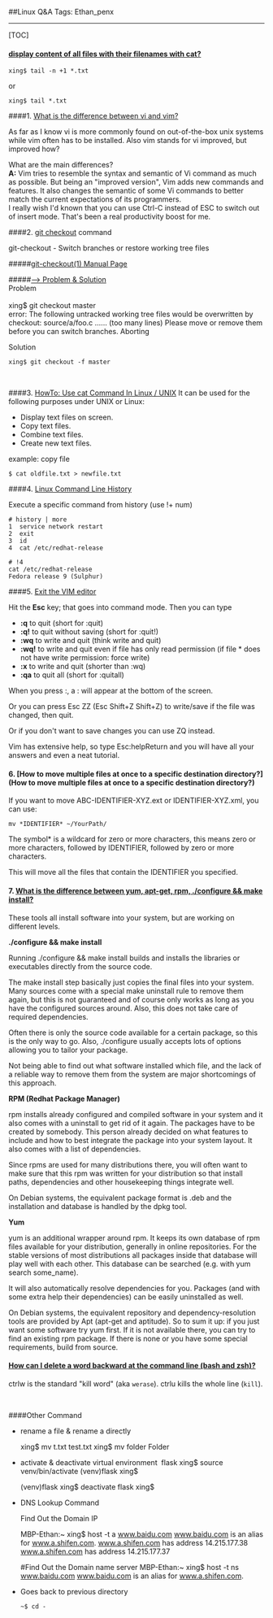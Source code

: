 ##Linux Q&A
Tags: Ethan_penx

---

[TOC]

#### [display content of all files with their filenames with cat?](http://stackoverflow.com/questions/12554698/display-content-of-all-files-with-their-filenames-with-cat)

```shell
xing$ tail -n +1 *.txt
```

or 

```shell
xing$ tail *.txt
```



####1. [What is the difference between vi and vim?](http://unix.stackexchange.com/questions/30465/what-is-the-difference-between-vi-and-vim)

As far as I know vi is more commonly found on out-of-the-box unix systems while vim often has to be installed. Also vim stands for vi improved, but improved how?

What are the main differences?  
**A:** Vim tries to resemble the syntax and semantic of Vi command as much as possible. But being an "improved version", Vim adds new commands and features. It also changes the semantic of some Vi commands to better match the current expectations of its programmers.  
I really wish I'd known that you can use Ctrl-C instead of ESC to switch out of insert mode. That's been a real productivity boost for me.

####2. [git checkout](https://git-scm.com/docs/git-checkout) command

git-checkout - Switch branches or restore working tree files  

#####[git-checkout(1) Manual Page](https://www.kernel.org/pub/software/scm/git/docs/git-checkout.html)

#####[--> Problem & Solution](http://stackoverflow.com/questions/17989165/git-checkout-master-error-the-following-untracked-working-tree-files-would-be-o)  
Problem  
​	
	xing$ git checkout master   
	error: The following untracked working tree files would be overwritten by checkout:
	    source/a/foo.c
	        ...... (too many lines)
	Please move or remove them before you can switch branches.
	Aborting

Solution

	xing$ git checkout -f master

​	



####3. [HowTo: Use cat Command In Linux / UNIX](http://www.cyberciti.biz/faq/howto-use-cat-command-in-unix-linux-shell-script/)
It can be used for the following purposes under UNIX or Linux:

* Display text files on screen.
* Copy text files.
* Combine text files.
* Create new text files.  

example: copy file

	$ cat oldfile.txt > newfile.txt

####4. [Linux Command Line History](http://www.thegeekstuff.com/2008/08/15-examples-to-master-linux-command-line-history/?utm_medium=twitter&utm_source=twitterfeed)

Execute a specific command from history (use !+ num)

	# history | more
	1  service network restart
	2  exit
	3  id
	4  cat /etc/redhat-release
	
	# !4
	cat /etc/redhat-release
	Fedora release 9 (Sulphur)

####5. [Exit the VIM editor](http://stackoverflow.com/questions/11828270/how-to-exit-the-vim-editor)

Hit the **Esc** key; that goes into command mode. Then you can type

* **:q** to quit (short for :quit)
* **:q!** to quit without saving (short for :quit!)
* **:wq** to write and quit (think write and quit)
* **:wq!** to write and quit even if file has only read permission (if file * does not have write permission: force write)
* **:x** to write and quit (shorter than :wq)
* **:qa** to quit all (short for :quitall)

When you press :, a : will appear at the bottom of the screen.

Or you can press Esc ZZ (Esc Shift+Z Shift+Z) to write/save if the file was changed, then quit.

Or if you don't want to save changes you can use ZQ instead.

Vim has extensive help, so type Esc:helpReturn and you will have all your answers and even a neat tutorial.

#### 6. [How to move multiple files at once to a specific destination directory?](How to move multiple files at once to a specific destination directory?)

If you want to move ABC-IDENTIFIER-XYZ.ext or IDENTIFIER-XYZ.xml, you can use:

	mv *IDENTIFIER* ~/YourPath/

The symbol* is a wildcard for zero or more characters, this means zero or more characters, followed by IDENTIFIER, followed by zero or more characters.

This will move all the files that contain the IDENTIFIER you specified. 


#### 7. [What is the difference between yum, apt-get, rpm, ./configure && make install?](http://superuser.com/questions/125933/what-is-the-difference-between-yum-apt-get-rpm-configure-make-install)

These tools all install software into your system, but are working on different levels.

**./configure && make install**

Running ./configure && make install builds and installs the libraries or executables directly from the source code.

The make install step basically just copies the final files into your system. Many sources come with a special make uninstall rule to remove them again, but this is not guaranteed and of course only works as long as you have the configured sources around. Also, this does not take care of required dependencies.

Often there is only the source code available for a certain package, so this is the only way to go. Also, ./configure usually accepts lots of options allowing you to tailor your package.

Not being able to find out what software installed which file, and the lack of a reliable way to remove them from the system are major shortcomings of this approach.

**RPM (Redhat Package Manager)**

rpm installs already configured and compiled software in your system and it also comes with a uninstall to get rid of it again. The packages have to be created by somebody. This person already decided on what features to include and how to best integrate the package into your system layout. It also comes with a list of dependencies.

Since rpms are used for many distributions there, you will often want to make sure that this rpm was written for your distribution so that install paths, dependencies and other housekeeping things integrate well.

On Debian systems, the equivalent package format is .deb and the installation and database is handled by the dpkg tool.

**Yum**

yum is an additional wrapper around rpm. It keeps its own database of rpm files available for your distribution, generally in online repositories. For the stable versions of most distributions all packages inside that database will play well with each other. This database can be searched (e.g. with yum search some_name).

It will also automatically resolve dependencies for you. Packages (and with some extra help their dependencies) can be easily uninstalled as well.

On Debian systems, the equivalent repository and dependency-resolution tools are provided by Apt (apt-get and aptitude).
So to sum it up: if you just want some software try yum first. If it is not available there, you can try to find an existing rpm package. If there is none or you have some special requirements, build from source.

#### [How can I delete a word backward at the command line (bash and zsh)?](http://unix.stackexchange.com/questions/94331/how-can-i-delete-a-word-backward-at-the-command-line-bash-and-zsh)

ctrlw is the standard "kill word" (aka `werase`). ctrlu kills the whole line (`kill`).

​	



####Other Command
* rename a file  & rename a directly

   xing$ mv t.txt test.txt
   	xing$ mv folder Folder

* activate & deactivate virtual environment
  ​	
  	flask xing$ source venv/bin/activate
  	(venv)flask xing$
  	
  	(venv)flask xing$ deactivate
  	flask xing$ 

* DNS Lookup Command

   Find Out the Domain IP

   	MBP-Ethan:~ xing$ host -t a www.baidu.com
   	www.baidu.com is an alias for www.a.shifen.com.
   	www.a.shifen.com has address 14.215.177.38
   	www.a.shifen.com has address 14.215.177.37
   	
   	#Find Out the Domain name server
   	MBP-Ethan:~ xing$ host -t ns www.baidu.com
   	www.baidu.com is an alias for www.a.shifen.com.

* Goes back to previous directory

   ```
   ~$ cd -
   ```

   ​		


​	


